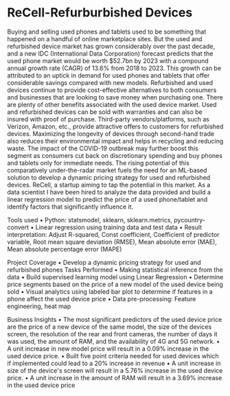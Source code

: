 # ReCell-Refurburbished Devices
Buying and selling used phones and tablets used to be something that happened on a handful of online marketplace sites. But the used and refurbished device market has grown considerably over the past decade, and a new IDC (International Data Corporation) forecast predicts that the used phone market would be worth $52.7bn by 2023 with a compound annual growth rate (CAGR) of 13.6% from 2018 to 2023.
This growth can be attributed to an uptick in demand for used phones and tablets that offer considerable savings compared with new models.
Refurbished and used devices continue to provide cost-effective alternatives to both consumers and businesses that are looking to save money when purchasing one. There are plenty of other benefits associated with the used device market.
Used and refurbished devices can be sold with warranties and can also be insured with proof of purchase. Third-party vendors/platforms, such as Verizon, Amazon, etc., provide attractive offers to customers for refurbished devices. 
Maximizing the longevity of devices through second-hand trade also reduces their environmental impact and helps in recycling and reducing waste. The impact of the COVID-19 outbreak may further boost this segment as consumers cut back on discretionary spending and buy phones and tablets only for immediate needs.
The rising potential of this comparatively under-the-radar market fuels the need for an ML-based solution to develop a dynamic pricing strategy for used and refurbished devices. ReCell, a startup aiming to tap the potential in this market.
As a data scientist I have been hired to analyze the data provided and build a linear regression model to predict the price of a used phone/tablet and identify factors that significantly influence it.

Tools used
•	Python: statsmodel, sklearn, sklearn.metrics, pycountry-convert
•	Linear regression using training data and test data
•	Result interpretation: Adjust R-squared, Const coefficient, Coefficient of predictor variable, Root mean square deviation (RMSE), Mean absolute error (MAE), Mean absolute percentage error (MAPE)

Project Coverage
•	Develop a dynamic pricing strategy for used and refurbished phones
Tasks Performed
•	Making statistical inference from the data
•	Build supervised learning model using Linear Regression
•	Determine price segments based on the price of a new model of the used device being sold
•	Visual analytics using labeled bar plot to determine if features in a phone affect the used device price
•	Data pre-processing: Feature engineering, heat map

Business Insights
•	The most significant predictors of the used device price are the price of a new device of the same model, the size of the devices screen, the resolution of the rear and front cameras, the number of days it was used, the amount of RAM, and the availability of 4G and 5G network.
•	A unit increase in new model price will result in a 0.09% increase in the used device price.
•	Built five point criteria needed for used devices which if implemented could lead to a 20% increase in revenue
•	A unit increase in size of the device's screen will result in a 5.76% increase in the used device price.
•	A unit increase in the amount of RAM will result in a 3.69% increase in the used device price
